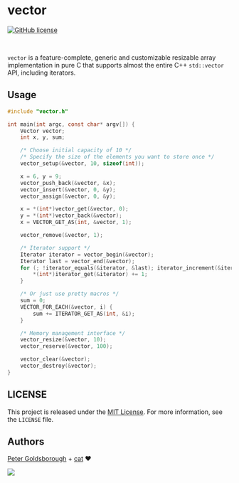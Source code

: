 # vector

[![GitHub license](https://img.shields.io/github/license/mashape/apistatus.svg?style=flat-square)](http://goldsborough.mit-license.org)

<br>

`vector` is a feature-complete, generic and customizable resizable array implementation in pure C that supports almost the entire C++ `std::vector` API, including iterators.

## Usage

```C
#include "vector.h"

int main(int argc, const char* argv[]) {
	Vector vector;
	int x, y, sum;

	/* Choose initial capacity of 10 */
	/* Specify the size of the elements you want to store once */
	vector_setup(&vector, 10, sizeof(int));

	x = 6, y = 9;
	vector_push_back(&vector, &x);
	vector_insert(&vector, 0, &y);
	vector_assign(&vector, 0, &y);

	x = *(int*)vector_get(&vector, 0);
	y = *(int*)vector_back(&vector);
	x = VECTOR_GET_AS(int, &vector, 1);

	vector_remove(&vector, 1);

	/* Iterator support */
	Iterator iterator = vector_begin(&vector);
	Iterator last = vector_end(&vector);
	for (; !iterator_equals(&iterator, &last); iterator_increment(&iterator)) {
		*(int*)iterator_get(&iterator) += 1;
	}

	/* Or just use pretty macros */
	sum = 0;
	VECTOR_FOR_EACH(&vector, i) {
		sum += ITERATOR_GET_AS(int, &i);
	}

	/* Memory management interface */
	vector_resize(&vector, 10);
	vector_reserve(&vector, 100);

	vector_clear(&vector);
	vector_destroy(&vector);
}
```

## LICENSE

This project is released under the [MIT License](http://goldsborough.mit-license.org). For more information, see the `LICENSE` file.

## Authors

[Peter Goldsborough](http://www.goldsborough.me) + [cat](https://goo.gl/IpUmJn) :heart:

<a href="https://gratipay.com/~goldsborough/"><img src="http://img.shields.io/gratipay/goldsborough.png?style=flat-square"></a>
